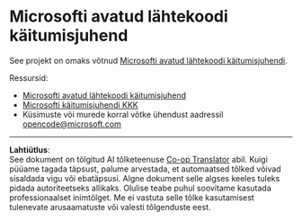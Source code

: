 <!--
CO_OP_TRANSLATOR_METADATA:
{
  "original_hash": "c06b12caf3c901eb3156e3dd5b0aea56",
  "translation_date": "2025-10-11T11:20:02+00:00",
  "source_file": "CODE_OF_CONDUCT.md",
  "language_code": "et"
}
-->
# Microsofti avatud lähtekoodi käitumisjuhend

See projekt on omaks võtnud [Microsofti avatud lähtekoodi käitumisjuhendi](https://opensource.microsoft.com/codeofconduct/).

Ressursid:

- [Microsofti avatud lähtekoodi käitumisjuhend](https://opensource.microsoft.com/codeofconduct/)
- [Microsofti käitumisjuhendi KKK](https://opensource.microsoft.com/codeofconduct/faq/)
- Küsimuste või murede korral võtke ühendust aadressil [opencode@microsoft.com](mailto:opencode@microsoft.com)

---

**Lahtiütlus**:  
See dokument on tõlgitud AI tõlketeenuse [Co-op Translator](https://github.com/Azure/co-op-translator) abil. Kuigi püüame tagada täpsust, palume arvestada, et automaatsed tõlked võivad sisaldada vigu või ebatäpsusi. Algne dokument selle algses keeles tuleks pidada autoriteetseks allikaks. Olulise teabe puhul soovitame kasutada professionaalset inimtõlget. Me ei vastuta selle tõlke kasutamisest tulenevate arusaamatuste või valesti tõlgenduste eest.